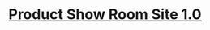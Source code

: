 # [Product Show Room Site 1.0](https://www.sourcecodester.com/php/15370/product-show-room-site-phpoop-free-source-code.html)

